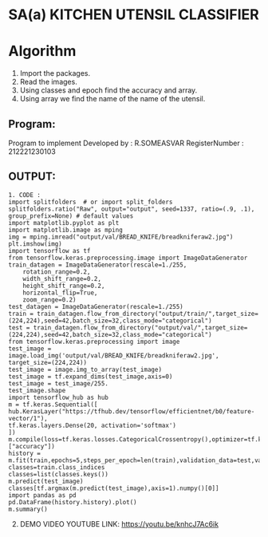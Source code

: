 # SA(a) KITCHEN UTENSIL CLASSIFIER
# Algorithm
1. Import the packages.
2. Read the images.
3. Using classes and epoch find the accuracy and array.
4. Using array we find the name of the name of the utensil.

## Program:

Program to implement 
Developed by   : R.SOMEASVAR
RegisterNumber : 212221230103


## OUTPUT:
```
1. CODE :
import splitfolders  # or import split_folders
splitfolders.ratio("Raw", output="output", seed=1337, ratio=(.9, .1), group_prefix=None) # default values
import matplotlib.pyplot as plt
import matplotlib.image as mping
img = mping.imread("output/val/BREAD_KNIFE/breadkniferaw2.jpg")
plt.imshow(img)
import tensorflow as tf
from tensorflow.keras.preprocessing.image import ImageDataGenerator
train_datagen = ImageDataGenerator(rescale=1./255,
    rotation_range=0.2,
    width_shift_range=0.2,
    height_shift_range=0.2,
    horizontal_flip=True,
    zoom_range=0.2)
test_datagen = ImageDataGenerator(rescale=1./255)
train = train_datagen.flow_from_directory("output/train/",target_size=(224,224),seed=42,batch_size=32,class_mode="categorical")
test = train_datagen.flow_from_directory("output/val/",target_size=(224,224),seed=42,batch_size=32,class_mode="categorical")
from tensorflow.keras.preprocessing import image
test_image = image.load_img('output/val/BREAD_KNIFE/breadkniferaw2.jpg', target_size=(224,224))
test_image = image.img_to_array(test_image)
test_image = tf.expand_dims(test_image,axis=0)
test_image = test_image/255.
test_image.shape
import tensorflow_hub as hub
m = tf.keras.Sequential([
hub.KerasLayer("https://tfhub.dev/tensorflow/efficientnet/b0/feature-vector/1"),
tf.keras.layers.Dense(20, activation='softmax')
])
m.compile(loss=tf.keras.losses.CategoricalCrossentropy(),optimizer=tf.keras.optimizers.Adam(),metrics=["accuracy"])
history = m.fit(train,epochs=5,steps_per_epoch=len(train),validation_data=test,validation_steps=len(test))
classes=train.class_indices
classes=list(classes.keys())
m.predict(test_image)
classes[tf.argmax(m.predict(test_image),axis=1).numpy()[0]]
import pandas as pd
pd.DataFrame(history.history).plot()
m.summary()
```
2. DEMO VIDEO YOUTUBE LINK:
https://youtu.be/knhcJ7Ac6ik
